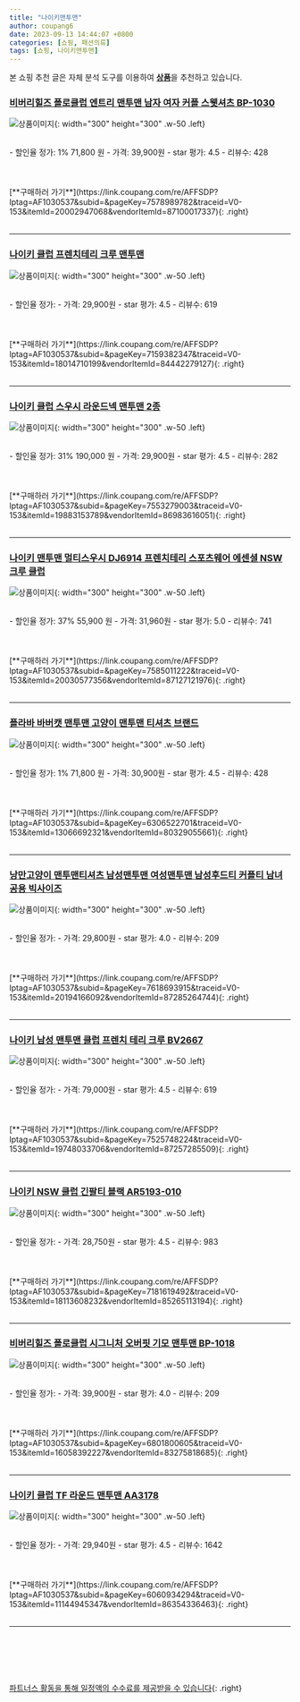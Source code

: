 ```yaml
---
title: "나이키맨투맨"
author: coupang6
date: 2023-09-13 14:44:07 +0800
categories: [쇼핑, 패션의류]
tags: [쇼핑, 나이키맨투맨]
---
```


본 쇼핑 추천 글은 자체 분석 도구를 이용하여 [**상품**](https://link.coupang.com/a/bao1ui)을 추천하고 있습니다.

### [비버리힐즈 폴로클럽 엔트리 맨투맨 남자 여자 커플 스웻셔츠 BP-1030](https://link.coupang.com/re/AFFSDP?lptag=AF1030537&subid=&pageKey=7578989782&traceid=V0-153&itemId=20002947068&vendorItemId=87100017337)

![상품이미지](https://thumbnail7.coupangcdn.com/thumbnails/remote/230x230ex/image/vendor_inventory/0a96/21a6720b94a699a91a077f54e2ef16d98bca7ba60115c6fd723a0bf643e5.jpg){: width="300" height="300" .w-50 .left}


<br>
- 할인율 정가: 1%  71,800   원
- 가격: 39,900원
- star 평가: 4.5
- 리뷰수: 428
<br>
<br>
<br>
<br>
[**구매하러 가기**](https://link.coupang.com/re/AFFSDP?lptag=AF1030537&subid=&pageKey=7578989782&traceid=V0-153&itemId=20002947068&vendorItemId=87100017337){: .right}
<br>
<br>

---

### [나이키 클럽 프렌치테리 크루 맨투맨](https://link.coupang.com/re/AFFSDP?lptag=AF1030537&subid=&pageKey=7159382347&traceid=V0-153&itemId=18014710199&vendorItemId=84442279127)

![상품이미지](https://thumbnail9.coupangcdn.com/thumbnails/remote/230x230ex/image/vendor_inventory/8b5d/515b07f5db43601bd57a5d6b83c6f7cfe79af26c47b7294437d909e446b8.jpg){: width="300" height="300" .w-50 .left}


<br>
- 할인율 정가: 
- 가격: 29,900원
- star 평가: 4.5
- 리뷰수: 619
<br>
<br>
<br>
<br>
[**구매하러 가기**](https://link.coupang.com/re/AFFSDP?lptag=AF1030537&subid=&pageKey=7159382347&traceid=V0-153&itemId=18014710199&vendorItemId=84442279127){: .right}
<br>
<br>

---

### [나이키 클럽 스우시 라운드넥 맨투맨 2종](https://link.coupang.com/re/AFFSDP?lptag=AF1030537&subid=&pageKey=7553279003&traceid=V0-153&itemId=19883153789&vendorItemId=86983616051)

![상품이미지](https://thumbnail7.coupangcdn.com/thumbnails/remote/230x230ex/image/vendor_inventory/e5c9/d4b002511a3988123faeca5cf9e1e12577a9b5481d0a8982351f547acf79.jpg){: width="300" height="300" .w-50 .left}


<br>
- 할인율 정가: 31%  190,000   원
- 가격: 29,900원
- star 평가: 4.5
- 리뷰수: 282
<br>
<br>
<br>
<br>
[**구매하러 가기**](https://link.coupang.com/re/AFFSDP?lptag=AF1030537&subid=&pageKey=7553279003&traceid=V0-153&itemId=19883153789&vendorItemId=86983616051){: .right}
<br>
<br>

---

### [나이키 맨투맨 멀티스우시 DJ6914 프렌치테리 스포츠웨어 에센셜 NSW 크루 클럽](https://link.coupang.com/re/AFFSDP?lptag=AF1030537&subid=&pageKey=7585011222&traceid=V0-153&itemId=20030577356&vendorItemId=87127121976)

![상품이미지](https://thumbnail8.coupangcdn.com/thumbnails/remote/230x230ex/image/vendor_inventory/0528/f4372fa85f0cc163e22b497042fdefe2f5632ff62d4d88a56f374aeff2a3.jpg){: width="300" height="300" .w-50 .left}


<br>
- 할인율 정가: 37%  55,900   원
- 가격: 31,960원
- star 평가: 5.0
- 리뷰수: 741
<br>
<br>
<br>
<br>
[**구매하러 가기**](https://link.coupang.com/re/AFFSDP?lptag=AF1030537&subid=&pageKey=7585011222&traceid=V0-153&itemId=20030577356&vendorItemId=87127121976){: .right}
<br>
<br>

---

### [플라바 바버캣 맨투맨 고양이 맨투맨 티셔츠 브랜드](https://link.coupang.com/re/AFFSDP?lptag=AF1030537&subid=&pageKey=6306522701&traceid=V0-153&itemId=13066692321&vendorItemId=80329055661)

![상품이미지](https://thumbnail8.coupangcdn.com/thumbnails/remote/230x230ex/image/vendor_inventory/8b51/306447ff6c074e17ec98a58b005601d992909e91cce667c7cb8289e90b35.jpg){: width="300" height="300" .w-50 .left}


<br>
- 할인율 정가: 1%  71,800   원
- 가격: 30,900원
- star 평가: 4.5
- 리뷰수: 428
<br>
<br>
<br>
<br>
[**구매하러 가기**](https://link.coupang.com/re/AFFSDP?lptag=AF1030537&subid=&pageKey=6306522701&traceid=V0-153&itemId=13066692321&vendorItemId=80329055661){: .right}
<br>
<br>

---

### [낭만고양이 맨투맨티셔츠 남성맨투맨 여성맨투맨 남성후드티 커플티 남녀공용 빅사이즈](https://link.coupang.com/re/AFFSDP?lptag=AF1030537&subid=&pageKey=7618693915&traceid=V0-153&itemId=20194166092&vendorItemId=87285264744)

![상품이미지](https://thumbnail8.coupangcdn.com/thumbnails/remote/230x230ex/image/vendor_inventory/7928/350fc5bf178049d08034e2ccf1c960aeb69fc0c36021289d69eab2f77088.png){: width="300" height="300" .w-50 .left}


<br>
- 할인율 정가: 
- 가격: 29,800원
- star 평가: 4.0
- 리뷰수: 209
<br>
<br>
<br>
<br>
[**구매하러 가기**](https://link.coupang.com/re/AFFSDP?lptag=AF1030537&subid=&pageKey=7618693915&traceid=V0-153&itemId=20194166092&vendorItemId=87285264744){: .right}
<br>
<br>

---

### [나이키 남성 맨투맨 클럽 프렌치 테리 크루 BV2667](https://link.coupang.com/re/AFFSDP?lptag=AF1030537&subid=&pageKey=7525748224&traceid=V0-153&itemId=19748033706&vendorItemId=87257285509)

![상품이미지](https://thumbnail6.coupangcdn.com/thumbnails/remote/230x230ex/image/vendor_inventory/a858/89f0f449123d05cc39bee42a943d6fb2b9dce2d764b522e5cbc049af76a8.png){: width="300" height="300" .w-50 .left}


<br>
- 할인율 정가: 
- 가격: 79,000원
- star 평가: 4.5
- 리뷰수: 619
<br>
<br>
<br>
<br>
[**구매하러 가기**](https://link.coupang.com/re/AFFSDP?lptag=AF1030537&subid=&pageKey=7525748224&traceid=V0-153&itemId=19748033706&vendorItemId=87257285509){: .right}
<br>
<br>

---

### [나이키 NSW 클럽 긴팔티 블랙 AR5193-010](https://link.coupang.com/re/AFFSDP?lptag=AF1030537&subid=&pageKey=7181619492&traceid=V0-153&itemId=18113608232&vendorItemId=85265113194)

![상품이미지](https://thumbnail10.coupangcdn.com/thumbnails/remote/230x230ex/image/vendor_inventory/dbb9/b01353b4ccc8fd29f30a8d4a85633404230830697ebb1002015f76a00fde.jpg){: width="300" height="300" .w-50 .left}


<br>
- 할인율 정가: 
- 가격: 28,750원
- star 평가: 4.5
- 리뷰수: 983
<br>
<br>
<br>
<br>
[**구매하러 가기**](https://link.coupang.com/re/AFFSDP?lptag=AF1030537&subid=&pageKey=7181619492&traceid=V0-153&itemId=18113608232&vendorItemId=85265113194){: .right}
<br>
<br>

---

### [비버리힐즈 폴로클럽 시그니처 오버핏 기모 맨투맨 BP-1018](https://link.coupang.com/re/AFFSDP?lptag=AF1030537&subid=&pageKey=6801800605&traceid=V0-153&itemId=16058392227&vendorItemId=83275818685)

![상품이미지](https://thumbnail7.coupangcdn.com/thumbnails/remote/230x230ex/image/vendor_inventory/16e8/03955132efa5fac8375b9e2ad0580b6561c63bf52d94a9fb0e7600707caa.jpg){: width="300" height="300" .w-50 .left}


<br>
- 할인율 정가: 
- 가격: 39,900원
- star 평가: 4.0
- 리뷰수: 209
<br>
<br>
<br>
<br>
[**구매하러 가기**](https://link.coupang.com/re/AFFSDP?lptag=AF1030537&subid=&pageKey=6801800605&traceid=V0-153&itemId=16058392227&vendorItemId=83275818685){: .right}
<br>
<br>

---

### [나이키 클럽 TF 라운드 맨투맨 AA3178](https://link.coupang.com/re/AFFSDP?lptag=AF1030537&subid=&pageKey=6060934294&traceid=V0-153&itemId=11144945347&vendorItemId=86354336463)

![상품이미지](https://thumbnail7.coupangcdn.com/thumbnails/remote/230x230ex/image/vendor_inventory/fcb2/634cd455f8105843fe1df3da723dc2ad5f071da523f3627dc75ac1bae747.jpg){: width="300" height="300" .w-50 .left}


<br>
- 할인율 정가: 
- 가격: 29,940원
- star 평가: 4.5
- 리뷰수: 1642
<br>
<br>
<br>
<br>
[**구매하러 가기**](https://link.coupang.com/re/AFFSDP?lptag=AF1030537&subid=&pageKey=6060934294&traceid=V0-153&itemId=11144945347&vendorItemId=86354336463){: .right}
<br>
<br>

---
<br><br><br><br><br> [파트너스 활동을 통해 일정액의 수수료를 제공받을 수 있습니다](https://link.coupang.com/a/bao1ui){: .right}